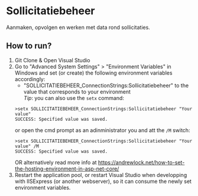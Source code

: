 # Sollicitatiebeheer
Aanmaken, opvolgen en werken met data rond sollicitaties.

## How to run?
1. Git Clone & Open Visual Studio
2. Go to "Advanced System Settings" > "Environment Variables" in Windows and set (or create) the following environment variables accordingly:
   - "SOLLICITATIEBEHEER_ConnectionStrings:Sollicitatiebeheer" to the value that corresponds to your environment   
   *Tip*: you can also use the `setx` command:
   ```
   >setx SOLLICITATIEBEHEER_ConnectionStrings:Sollicitatiebeheer "Your value"
   SUCCESS: Specified value was saved.
   ```
   or open the cmd prompt as an adinministrator you and att the `/M` switch:
   ```
   >setx SOLLICITATIEBEHEER_ConnectionStrings:Sollicitatiebeheer "Your value" /M
   SUCCESS: Specified value was saved.
   ```
   OR alternatively read more info at https://andrewlock.net/how-to-set-the-hosting-environment-in-asp-net-core/
3. Restart the application pool, or restart Visual Studio when developping with IISExpress (or another webserver), so it can consume the newly set environment variables.